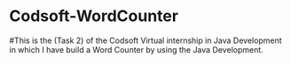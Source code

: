 # Codsoft-WordCounter
#This is the (Task 2) of the Codsoft Virtual internship in Java Development in which I have build a Word Counter by using the Java Development.
